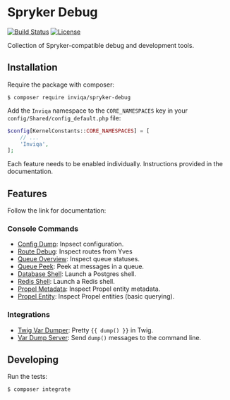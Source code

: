 Spryker Debug
=============

[![Build Status](https://travis-ci.org/inviqa/spryker-debug.svg?branch=master)](https://travis-ci.org/inviqa/spryker-debug)
[![License](https://poser.pugx.org/inviqa/spryker-debug/license)](https://packagist.org/packages/inviqa/spryker-debug)

Collection of Spryker-compatible debug and development tools.

Installation
------------

Require the package with composer:

```
$ composer require inviqa/spryker-debug
```

Add the `Inviqa` namespace to the `CORE_NAMESPACES` key in your `config/Shared/config_default.php` file:

```php
$config[KernelConstants::CORE_NAMESPACES] = [
    // ...
    'Inviqa',
];
```

Each feature needs to be enabled individually. Instructions provided in the
documentation.

Features
--------

Follow the link for documentation:

### Console Commands

- [Config Dump](doc/config_dump.md): Inpsect configuration.
- [Route Debug](doc/route_debug.md): Inspect routes from Yves
- [Queue Overview](doc/queue_overview.md): Inspect queue statuses.
- [Queue Peek](doc/queue_peek.md): Peek at messages in a queue.
- [Database Shell](doc/database_shell.md): Launch a Postgres shell.
- [Redis Shell](doc/redis_shell.md): Launch a Redis shell.
- [Propel Metadata](doc/propel_metadata.md): Inspect Propel entity metadata.
- [Propel Entity](doc/propel_entity.md): Inspect Propel entities (basic querying).

### Integrations

- [Twig Var Dumper](doc/twig_var_dumper.md): Pretty `{{ dump() }}` in Twig.
- [Var Dump Server](doc/var_dump_server.md): Send `dump()` messages to the command line.

Developing
----------

Run the tests:

```
$ composer integrate
```
